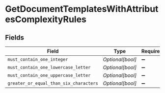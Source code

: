 # GetDocumentTemplatesWithAttributesComplexityRules


## Fields

| Field                                  | Type                                   | Required                               | Description                            |
| -------------------------------------- | -------------------------------------- | -------------------------------------- | -------------------------------------- |
| `must_contain_one_integer`             | *Optional[bool]*                       | :heavy_minus_sign:                     | N/A                                    |
| `must_contain_one_lowercase_letter`    | *Optional[bool]*                       | :heavy_minus_sign:                     | N/A                                    |
| `must_contain_one_uppercase_letter`    | *Optional[bool]*                       | :heavy_minus_sign:                     | N/A                                    |
| `greater_or_equal_than_six_characters` | *Optional[bool]*                       | :heavy_minus_sign:                     | N/A                                    |